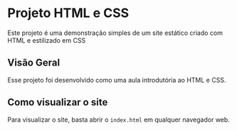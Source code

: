 # Projeto HTML e CSS
Este projeto é uma demonstração simples de um site estático criado com HTML e estilizado em CSS

## Visão Geral
Esse projeto foi desenvolvido como uma aula introdutória ao HTML e CSS.

## Como visualizar o site
Para visualizar o site, basta abrir o `index.html` em qualquer navegador web.